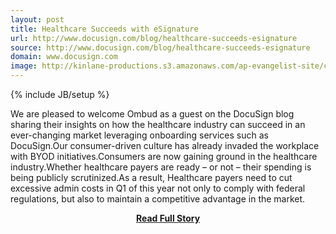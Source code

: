 ```yaml
---
layout: post
title: Healthcare Succeeds with eSignature
url: http://www.docusign.com/blog/healthcare-succeeds-esignature
source: http://www.docusign.com/blog/healthcare-succeeds-esignature
domain: www.docusign.com
image: http://kinlane-productions.s3.amazonaws.com/ap-evangelist-site/curated/screenshots/9352_api500_com.png
---
```

{% include JB/setup %}<p>We are pleased to welcome Ombud as a guest on the DocuSign blog sharing their insights on how the healthcare industry can succeed in an ever-changing market leveraging onboarding services such as DocuSign.Our consumer-driven culture has already invaded the workplace with BYOD initiatives.Consumers are now gaining ground in the healthcare industry.Whether healthcare payers are ready – or not – their spending is being publicly scrutinized.As a result, Healthcare payers need to cut excessive admin costs in Q1 of this year not only to comply with federal regulations, but also to maintain a competitive advantage in the market.</p>
<center><p><a href="http://www.docusign.com/blog/healthcare-succeeds-esignature" style='padding:25px; font-sze:18px; font-weight: bold;'>Read Full Story</a></p></center>
